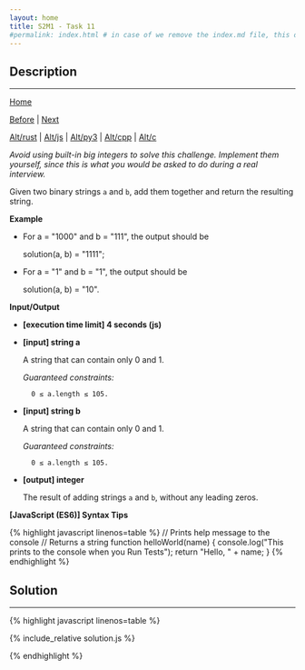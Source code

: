 ```yaml
---
layout: home
title: S2M1 - Task 11
#permalink: index.html # in case of we remove the index.md file, this doc will be the index page
---
```


<div class="row">
<div class="columnStmt" markdown="1">

##  Description
------

[Home](../README.md)

[Before](../S2M1_Task_10/README.md) | [Next](../S2M1_Task_12/README.md)

[Alt/rust](./Alt_rust/README.md) | [Alt/js](./Alt_js/README.html) | [Alt/py3](./Alt_py3/README.md) | [Alt/cpp](./Alt_cpp/README.md) | [Alt/c](./Alt_c/README.md)


*Avoid using built-in big integers to solve this challenge. Implement them yourself, since this is what you would be asked to do during a real interview.*

Given two binary strings `a` and `b`, add them together and return the resulting string.

**Example**

-   For a = "1000" and b = "111", the output should be
  
    solution(a, b) = "1111";

-   For a = "1" and b = "1", the output should be
  
    solution(a, b) = "10".

**Input/Output**

* **[execution time limit] 4 seconds (js)**

* **[input] string a**

    A string that can contain only 0 and 1.

    *Guaranteed constraints:*

        0 ≤ a.length ≤ 105.

* **[input] string b**

    A string that can contain only 0 and 1.

    *Guaranteed constraints:*

        0 ≤ a.length ≤ 105.

* **[output] integer**

    The result of adding strings `a` and `b`, without any leading zeros.

**[JavaScript (ES6)] Syntax Tips**

{% highlight javascript linenos=table %}
// Prints help message to the console
// Returns a string
function helloWorld(name) {
    console.log("This prints to the console when you Run Tests");
    return "Hello, " + name;
}
{% endhighlight %}

</div>
<div class="columnSol" markdown="1">

## Solution
------

{% highlight javascript linenos=table %}

{% include_relative solution.js %}

{% endhighlight %}

</div>
</div>